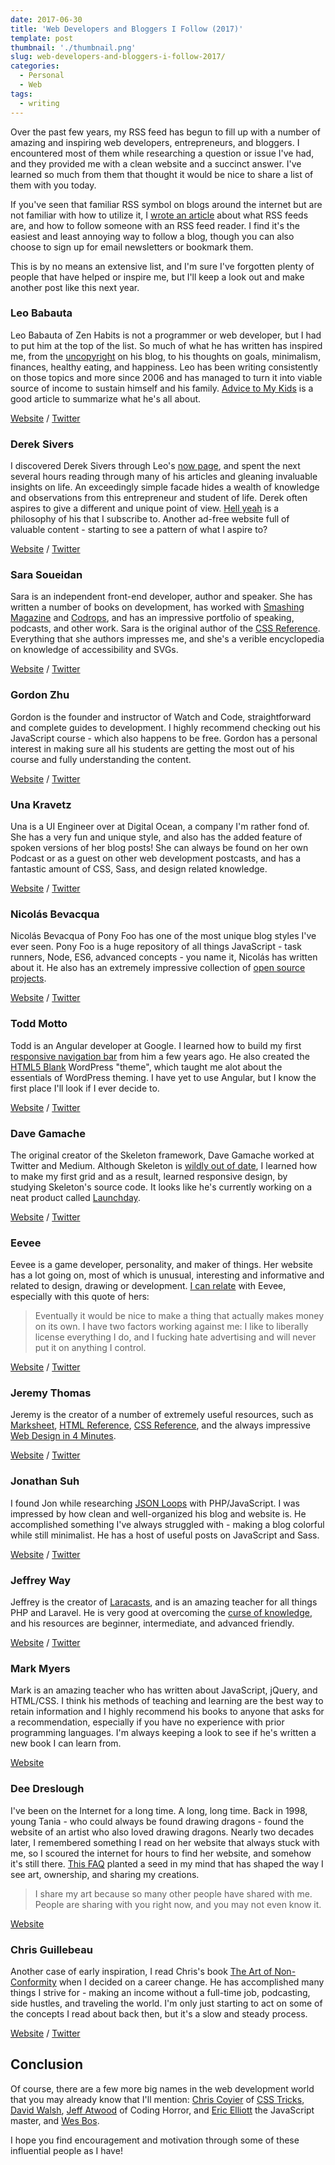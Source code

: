 ```yaml
---
date: 2017-06-30
title: 'Web Developers and Bloggers I Follow (2017)'
template: post
thumbnail: './thumbnail.png'
slug: web-developers-and-bloggers-i-follow-2017/
categories:
  - Personal
  - Web
tags:
  - writing
---
```


Over the past few years, my RSS feed has begun to fill up with a number of amazing and inspiring web developers, entrepreneurs, and bloggers. I encountered most of them while researching a question or issue I've had, and they provided me with a clean website and a succinct answer. I've learned so much from them that thought it would be nice to share a list of them with you today.

If you've seen that familiar RSS symbol on blogs around the internet but are not familiar with how to utilize it, I [wrote an article](https://www.taniarascia.com/rss-feeds/) about what RSS feeds are, and how to follow someone with an RSS feed reader. I find it's the easiest and least annoying way to follow a blog, though you can also choose to sign up for email newsletters or bookmark them.

This is by no means an extensive list, and I'm sure I've forgotten plenty of people that have helped or inspire me, but I'll keep a look out and make another post like this next year.

### Leo Babauta

Leo Babauta of Zen Habits is not a programmer or web developer, but I had to put him at the top of the list. So much of what he has written has inspired me, from the [uncopyright](https://zenhabits.net/uncopyright/) on his blog, to his thoughts on goals, minimalism, finances, healthy eating, and happiness. Leo has been writing consistently on those topics and more since 2006 and has managed to turn it into viable source of income to sustain himself and his family. [Advice to My Kids](https://zenhabits.net/iloveyou/) is a good article to summarize what he's all about.

[Website](https://zenhabits.net/) / [Twitter](https://twitter.com/zen_habits)

### Derek Sivers

I discovered Derek Sivers through Leo's [now page](https://zenhabits.net/now/), and spent the next several hours reading through many of his articles and gleaning invaluable insights on life. An exceedingly simple facade hides a wealth of knowledge and observations from this entrepreneur and student of life. Derek often aspires to give a different and unique point of view. [Hell yeah](https://sivers.org/hellyeah) is a philosophy of his that I subscribe to. Another ad-free website full of valuable content - starting to see a pattern of what I aspire to?

[Website](https://sivers.org/) / [Twitter](https://twitter.com/sivers)

### Sara Soueidan

Sara is an independent front-end developer, author and speaker. She has written a number of books on development, has worked with [Smashing Magazine](https://shop.smashingmagazine.com/products/smashing-book-5-real-life-responsive-web-design) and [Codrops](https://tympanus.net/codrops/css_reference/), and has an impressive portfolio of speaking, podcasts, and other work. Sara is the original author of the [CSS Reference](https://www.sarasoueidan.com/blog/codrops-css-reference/). Everything that she authors impresses me, and she's a verible encyclopedia on knowledge of accessibility and SVGs.

[Website](https://www.sarasoueidan.com/) / [Twitter](https://twitter.com/SaraSoueidan)

### Gordon Zhu

Gordon is the founder and instructor of Watch and Code, straightforward and complete guides to development. I highly recommend checking out his JavaScript course - which also happens to be free. Gordon has a personal interest in making sure all his students are getting the most out of his course and fully understanding the content.

[Website](https://watchandcode.com/) / [Twitter](https://twitter.com/gordon_zhu)

### Una Kravetz

Una is a UI Engineer over at Digital Ocean, a company I'm rather fond of. She has a very fun and unique style, and also has the added feature of spoken versions of her blog posts! She can always be found on her own Podcast or as a guest on other web development postcasts, and has a fantastic amount of CSS, Sass, and design related knowledge.

[Website](https://una.im) / [Twitter](https://twitter.com/una)

### Nicolás Bevacqua

Nicolás Bevacqua of Pony Foo has one of the most unique blog styles I've ever seen. Pony Foo is a huge repository of all things JavaScript - task runners, Node, ES6, advanced concepts - you name it, Nicolás has written about it. He also has an extremely impressive collection of [open source projects](https://ponyfoo.com/opensource).

[Website](https://ponyfoo.com/) / [Twitter](https://twitter.com/nzgb)

### Todd Motto

Todd is an Angular developer at Google. I learned how to build my first [responsive navigation bar](https://toddmotto.com/building-an-html5-responsive-menu-with-media-queries-javascript/) from him a few years ago. He also created the [HTML5 Blank](http://html5blank.com/) WordPress "theme", which taught me alot about the essentials of WordPress theming. I have yet to use Angular, but I know the first place I'll look if I ever decide to.

[Website](https://toddmotto.com/) / [Twitter](https://twitter.com/toddmotto)

### Dave Gamache

The original creator of the Skeleton framework, Dave Gamache worked at Twitter and Medium. Although Skeleton is [wildly out of date](https://medium.com/@dhg/dear-skeleton-452f4bb07d69), I learned how to make my first grid and as a result, learned responsive design, by studying Skeleton's source code. It looks like he's currently working on a neat product called [Launchday](http://www.launchday.io/).

[Website](http://davegamache.com/) / [Twitter](https://twitter.com/dhg)

### Eevee

Eevee is a game developer, personality, and maker of things. Her website has a lot going on, most of which is unusual, interesting and informative and related to design, drawing or development. [I can relate](https://eev.ee/blog/2015/06/09/i-quit-the-tech-industry/) with Eevee, especially with this quote of hers:

>

> Eventually it would be nice to make a thing that actually makes money on its own. I have two factors working against me: I like to liberally license everything I do, and I fucking hate advertising and will never put it on anything I control.

[Website](https://eev.ee/) / [Twitter](https://twitter.com/eevee)

### Jeremy Thomas

Jeremy is the creator of a number of extremely useful resources, such as [Marksheet](http://marksheet.io/), [HTML Reference](http://htmlreference.io/), [CSS Reference](http://cssreference.io/), and the always impressive [Web Design in 4 Minutes](http://jgthms.com/web-design-in-4-minutes/).

[Website](http://jgthms.com/) / [Twitter](https://twitter.com/jgthms)

### Jonathan Suh

I found Jon while researching [JSON Loops](https://jonsuh.com/blog/convert-loop-through-json-php-javascript-arrays-objects/) with PHP/JavaScript. I was impressed by how clean and well-organized his blog and website is. He accomplished something I've always struggled with - making a blog colorful while still minimalist. He has a host of useful posts on JavaScript and Sass.

[Website](https://jonsuh.com) / [Twitter](https://twitter.com/jonsuh)

### Jeffrey Way

Jeffrey is the creator of [Laracasts](https://laracasts.com/), and is an amazing teacher for all things PHP and Laravel. He is very good at overcoming the [curse of knowledge](https://en.wikipedia.org/wiki/Curse_of_knowledge), and his resources are beginner, intermediate, and advanced friendly.

[Website](https://laracasts.com/) / [Twitter](https://twitter.com/jeffrey_way)

### Mark Myers

Mark is an amazing teacher who has written about JavaScript, jQuery, and HTML/CSS. I think his methods of teaching and learning are the best way to retain information and I highly recommend his books to anyone that asks for a recommendation, especially if you have no experience with prior programming languages. I'm always keeping a look to see if he's written a new book I can learn from.

[Website](http://asmarterwaytolearn.com/)

### Dee Dreslough

I've been on the Internet for a long time. A long, long time. Back in 1998, young Tania - who could always be found drawing dragons - found the website of an artist who also loved drawing dragons. Nearly two decades later, I remembered something I read on her website that always stuck with me, so I scoured the internet for hours to find her website, and somehow it's still there. [This FAQ](http://www.dreslough.com/main/deefaq.htm) planted a seed in my mind that has shaped the way I see art, ownership, and sharing my creations.

>

> I share my art because so many other people have shared with me. People are sharing with you right now, and you may not even know it.

[Website](http://www.dreslough.com/)

### Chris Guillebeau

Another case of early inspiration, I read Chris's book [The Art of Non-Conformity](https://chrisguillebeau.com/the-book/) when I decided on a career change. He has accomplished many things I strive for - making an income without a full-time job, podcasting, side hustles, and traveling the world. I'm only just starting to act on some of the concepts I read about back then, but it's a slow and steady process.

[Website](https://chrisguillebeau.com/) / [Twitter](https://twitter.com/chrisguillebeau)

## Conclusion

Of course, there are a few more big names in the web development world that you may already know that I'll mention: [Chris Coyier](https://twitter.com/chriscoyier) of [CSS Tricks](https://css-tricks.com/), [David Walsh](https://davidwalsh.name/), [Jeff Atwood](https://blog.codinghorror.com/) of Coding Horror, and [Eric Elliott](https://medium.com/@_ericelliott) the JavaScript master, and [Wes Bos](http://wesbos.com/).

I hope you find encouragement and motivation through some of these influential people as I have!
